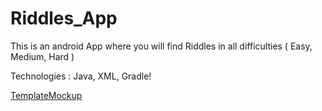 # Riddles_App

This is an android App where you will find Riddles in all difficulties ( Easy, Medium, Hard )

Technologies :
Java, XML, Gradle!


[TemplateMockup](https://user-images.githubusercontent.com/48913541/205071161-33e73eb2-42ff-453f-a6d8-deb7b07ff79c.png)
